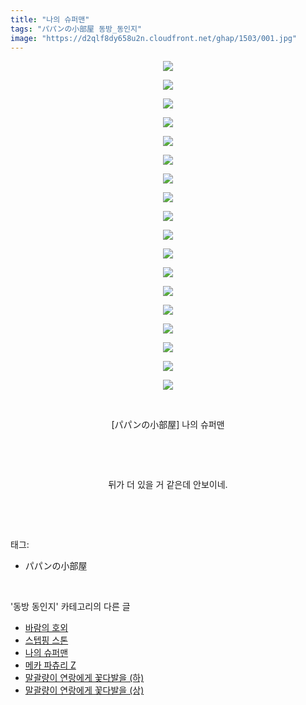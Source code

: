 ```yaml
---
title: "나의 슈퍼맨"
tags: "パパンの小部屋 동방_동인지"
image: "https://d2qlf8dy658u2n.cloudfront.net/ghap/1503/001.jpg"
---
```

<div class="article">
<p style="text-align: center; clear: none; float: none;"><img src="{{ site.imgserver12 }}/ghap/1503/001.jpg"/></p>
<p style="text-align: center; clear: none; float: none;"><img src="{{ site.imgserver12 }}/ghap/1503/002.jpg"/></p>
<p style="text-align: center; clear: none; float: none;"><img src="{{ site.imgserver12 }}/ghap/1503/003.jpg"/></p>
<p style="text-align: center; clear: none; float: none;"><img src="{{ site.imgserver12 }}/ghap/1503/004.jpg"/></p>
<p style="text-align: center; clear: none; float: none;"><img src="{{ site.imgserver12 }}/ghap/1503/005.jpg"/></p>
<p style="text-align: center; clear: none; float: none;"><img src="{{ site.imgserver12 }}/ghap/1503/006.jpg"/></p>
<p style="text-align: center; clear: none; float: none;"><img src="{{ site.imgserver12 }}/ghap/1503/007.jpg"/></p>
<p style="text-align: center; clear: none; float: none;"><img src="{{ site.imgserver12 }}/ghap/1503/008.jpg"/></p>
<p style="text-align: center; clear: none; float: none;"><img src="{{ site.imgserver12 }}/ghap/1503/009.jpg"/></p>
<p style="text-align: center; clear: none; float: none;"><img src="{{ site.imgserver12 }}/ghap/1503/010.jpg"/></p>
<p style="text-align: center; clear: none; float: none;"><img src="{{ site.imgserver12 }}/ghap/1503/011.jpg"/></p>
<p style="text-align: center; clear: none; float: none;"><img src="{{ site.imgserver12 }}/ghap/1503/012.jpg"/></p>
<p style="text-align: center; clear: none; float: none;"><img src="{{ site.imgserver12 }}/ghap/1503/013.jpg"/></p>
<p style="text-align: center; clear: none; float: none;"><img src="{{ site.imgserver12 }}/ghap/1503/014.jpg"/></p>
<p style="text-align: center; clear: none; float: none;"><img src="{{ site.imgserver12 }}/ghap/1503/015.jpg"/></p>
<p style="text-align: center; clear: none; float: none;"><img src="{{ site.imgserver12 }}/ghap/1503/016.jpg"/></p>
<p style="text-align: center; clear: none; float: none;"><img src="{{ site.imgserver12 }}/ghap/1503/017.jpg"/></p>
<p style="text-align: center; clear: none; float: none;"><img src="{{ site.imgserver12 }}/ghap/1503/018.jpg"/></p>
<p style="text-align: center; clear: none; float: none;"><br/></p>
<p style="text-align: center; clear: none; float: none;">[パパンの小部屋] 나의 슈퍼맨</p>
<p style="text-align: center; clear: none; float: none;"><br/></p>
<p style="text-align: center; clear: none; float: none;"><br/></p>
<p style="text-align: center; clear: none; float: none;">뒤가 더 있을 거 같은데 안보이네.</p>
<p><br/></p>
</div><br/>
<div class="tagTrail">
<p>태그: </p>
<ul>
<li>パパンの小部屋</li>
</ul>
</div><br/>
<div class="another">
<p>'동방 동인지' 카테고리의 다른 글</p>
<ul>
<li><a href="/ghap_1506">바람의 호외</a></li>
<li><a href="/ghap_1505">스텝핑 스톤</a></li>
<li><a href="/ghap_1503">나의 슈퍼맨</a></li>
<li><a href="/ghap_1502">메카 파츄리 Z</a></li>
<li><a href="/ghap_1501">말괄량이 연랑에게 꽃다발을 (하)</a></li>
<li><a href="/ghap_1500">말괄량이 연랑에게 꽃다발을 (상)</a></li>
</ul>
</div><br/>
<div class="cb_module cb_fluid">
<div class="cb_wrt cb_profile">
</div><!-- commentList close -->
</div><br/>
